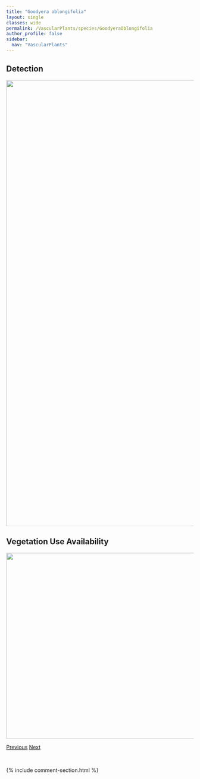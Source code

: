 ```yaml
---
title: "Goodyera oblongifolia"
layout: single
classes: wide
permalink: /VascularPlants/species/GoodyeraOblongifolia
author_profile: false
sidebar:
  nav: "VascularPlants"
---
```


<h2>Detection</h2>

<a href="https://drive.google.com/uc?export=view&id=1JM36b_oMrmr6tNOKBdJgcxaYC-vde972">
<img src="https://drive.google.com/uc?export=view&id=1JM36b_oMrmr6tNOKBdJgcxaYC-vde972" height = "1200" width = "800">
</a>


<h2>Vegetation Use Availability</h2>

<a href="https://drive.google.com/uc?export=view&id=1ghYTJHJqs0IfmUUjhFvJwiLWUmGLIwoR">
<img src="https://drive.google.com/uc?export=view&id=1ghYTJHJqs0IfmUUjhFvJwiLWUmGLIwoR" height = "500" width = "1000">
</a>


<a href="/DevelopmentWebsite/VascularPlants/species/Goodyera" class="pagination--pager" title="Goodyera">Previous</a> <a href="/DevelopmentWebsite/VascularPlants/species/GoodyeraRepens" class="pagination--pager" title="Goodyera repens">Next</a>

<p>&nbsp;</p>

{% include comment-section.html %}
